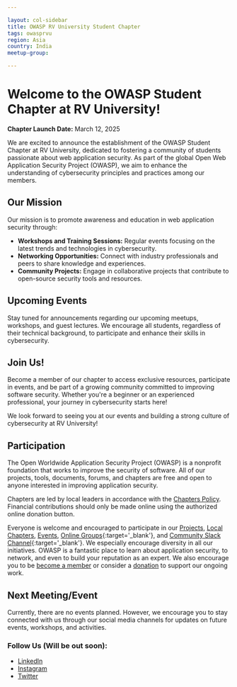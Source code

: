 ```yaml
---

layout: col-sidebar
title: OWASP RV University Student Chapter
tags: owasprvu
region: Asia
country: India
meetup-group:

---
```

# Welcome to the OWASP Student Chapter at RV University!

**Chapter Launch Date:** March 12, 2025

We are excited to announce the establishment of the OWASP Student Chapter at RV University, dedicated to fostering a community of students passionate about web application security. As part of the global Open Web Application Security Project (OWASP), we aim to enhance the understanding of cybersecurity principles and practices among our members.

## Our Mission
Our mission is to promote awareness and education in web application security through:

- **Workshops and Training Sessions:** Regular events focusing on the latest trends and technologies in cybersecurity.
- **Networking Opportunities:** Connect with industry professionals and peers to share knowledge and experiences.
- **Community Projects:** Engage in collaborative projects that contribute to open-source security tools and resources.

## Upcoming Events
Stay tuned for announcements regarding our upcoming meetups, workshops, and guest lectures. We encourage all students, regardless of their technical background, to participate and enhance their skills in cybersecurity.

## Join Us!
Become a member of our chapter to access exclusive resources, participate in events, and be part of a growing community committed to improving software security. Whether you're a beginner or an experienced professional, your journey in cybersecurity starts here!

We look forward to seeing you at our events and building a strong culture of cybersecurity at RV University!

## Participation
The Open Worldwide Application Security Project (OWASP) is a nonprofit foundation that works to improve the security of software. All of our projects, tools, documents, forums, and chapters are free and open to anyone interested in improving application security. 

Chapters are led by local leaders in accordance with the [Chapters Policy](/www-policy/operational/chapters). Financial contributions should only be made online using the authorized online donation button. 

Everyone is welcome and encouraged to participate in our [Projects](/projects/), [Local Chapters](/chapters/), [Events](/events/), [Online Groups](https://groups.google.com/a/owasp.com/){:target='_blank'}, and [Community Slack Channel](https://owasp.slack.com/){:target='_blank'}. We especially encourage diversity in all our initiatives. OWASP is a fantastic place to learn about application security, to network, and even to build your reputation as an expert. We also encourage you to be [become a member](/membership/) or consider a [donation](/donate/) to support our ongoing work.

Next Meeting/Event 
---------------------
Currently, there are no events planned. However, we encourage you to stay connected with us through our social media channels for updates on future events, workshops, and activities. 

### Follow Us (Will be out soon):
- [LinkedIn](linkedin.com/in/owasp-rv-university-4a853a35a)
- [Instagram](https://www.instagram.com/owasp_rv.university/)
- [Twitter](#)
